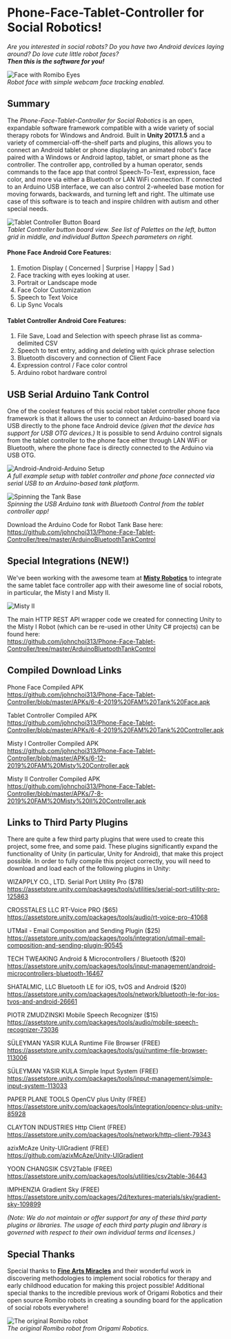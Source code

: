 # Phone-Face-Tablet-Controller for Social Robotics!
*Are you interested in social robots? Do you have two Android devices laying around? Do love cute little robot faces? <br/>
**Then this is the software for you!***

![Face with Romibo Eyes](/Images/FaceTrack.gif) <br/>
*Robot face with simple webcam face tracking enabled.*

## Summary <br/>
The *Phone-Face-Tablet-Controller for Social Robotics* is an open, expandable software framework compatible with a wide variety of social therapy robots for Windows and Android. Built in **Unity 2017.1.5** and a variety of commercial-off-the-shelf parts and plugins, this allows you to connect an Android tablet or phone displaying an animated robot's face paired with a Windows or Android laptop, tablet, or smart phone as the controller. The controller app, controlled by a human operator, sends commands to the face app that control Speech-To-Text, expression, face color, and more via either a Bluetooth or LAN WiFi connection. If connected to an Arduino USB interface, we can also control 2-wheeled base motion for moving forwards, backwards, and turning left and right. The ultimate use case of this software is to teach and inspire children with autism and other special needs.

![Tablet Controller Button Board](/Images/Buttons.PNG) <br/>
*Tablet Controller button board view. See list of Palettes on the left, button grid in middle, and individual Button Speech parameters on right.*

#### Phone Face Android Core Features: <br/>
1. Emotion Display ( Concerned | Surprise | Happy | Sad )
2. Face tracking with eyes looking at user.
3. Portrait or Landscape mode
4. Face Color Customization 
5. Speech to Text Voice
6. Lip Sync Vocals

#### Tablet Controller Android Core Features: <br/>
1. File Save, Load and Selection with speech phrase list as comma-delimited CSV
2. Speech to text entry, adding and deleting with quick phrase selection
3. Bluetooth discovery and connection of Client Face
4. Expression control / Face color control
5. Arduino robot hardware control

## USB Serial Arduino Tank Control <br/>
One of the coolest features of this social robot tablet controller phone face framework is that it allows the user to connect an Arduino-based board via USB directly to the phone face Android device *(given that the device has support for USB OTG devices.)* It is possible to send Arduino control signals from the tablet controller to the phone face either through LAN WiFi or Bluetooth, where the phone face is directly connected to the Arduino via USB OTG.

![Android-Android-Arduino Setup](/Images/Tank.jpg) <br/>
*A full example setup with tablet controller and phone face connected via serial USB to an Arduino-based tank platform.*

![Spinning the Tank Base](/Images/Spin.gif) <br/>
*Spinning the USB Arduino tank with Bluetooth Control from the tablet controller app!*

Download the Arduino Code for Robot Tank Base here: <br/>
https://github.com/johnchoi313/Phone-Face-Tablet-Controller/tree/master/ArduinoBluetoothTankControl

## Special Integrations (NEW!) <br/>

We've been working with the awesome team at **[Misty Robotics](https://www.mistyrobotics.com/)** to integrate the same tablet face controller app with their awesome line of social robots, in particular, the Misty I and Misty II.

![Misty II](/Images/mistyII.jpg)

The main HTTP REST API wrapper code we created for connecting Unity to the Misty I Robot (which can be re-used in other Unity C# projects) can be found here: <br/>
https://github.com/johnchoi313/Phone-Face-Tablet-Controller/tree/master/ArduinoBluetoothTankControl

## Compiled Download Links <br/>

Phone Face Compiled APK <br/>
https://github.com/johnchoi313/Phone-Face-Tablet-Controller/blob/master/APKs/6-4-2019%20FAM%20Tank%20Face.apk

Tablet Controller Compiled APK <br/>
https://github.com/johnchoi313/Phone-Face-Tablet-Controller/blob/master/APKs/6-4-2019%20FAM%20Tank%20Controller.apk

Misty I Controller Compiled APK <br/>
https://github.com/johnchoi313/Phone-Face-Tablet-Controller/blob/master/APKs/6-12-2019%20FAM%20Misty%20Controller.apk

Misty II Controller Compiled APK <br/>
https://github.com/johnchoi313/Phone-Face-Tablet-Controller/blob/master/APKs/7-8-2019%20FAM%20Misty%20II%20Controller.apk

## Links to Third Party Plugins <br/>
There are quite a few third party plugins that were used to create this project, some free, and some paid. These plugins significantly expand the functionality of Unity (in particular, Unity for Android), that make this project possible. In order to fully compile this project correctly, you will need to download and load each of the following plugins in Unity:

WIZAPPLY CO., LTD. Serial Port Utility Pro ($78) <br/>
https://assetstore.unity.com/packages/tools/utilities/serial-port-utility-pro-125863

CROSSTALES LLC RT-Voice PRO ($65) <br/>
https://assetstore.unity.com/packages/tools/audio/rt-voice-pro-41068

UTMail - Email Composition and Sending Plugin ($25) <br/>
https://assetstore.unity.com/packages/tools/integration/utmail-email-composition-and-sending-plugin-90545

TECH TWEAKING Android & Microcontrollers / Bluetooth ($20) <br/>
https://assetstore.unity.com/packages/tools/input-management/android-microcontrollers-bluetooth-16467

SHATALMIC, LLC Bluetooth LE for iOS, tvOS and Android ($20) <br/>
https://assetstore.unity.com/packages/tools/network/bluetooth-le-for-ios-tvos-and-android-26661

PIOTR ZMUDZINSKI Mobile Speech Recognizer ($15) <br/>
https://assetstore.unity.com/packages/tools/audio/mobile-speech-recognizer-73036

SÜLEYMAN YASIR KULA Runtime File Browser (FREE) <br/>
https://assetstore.unity.com/packages/tools/gui/runtime-file-browser-113006

SÜLEYMAN YASIR KULA Simple Input System (FREE) <br/>
https://assetstore.unity.com/packages/tools/input-management/simple-input-system-113033

PAPER PLANE TOOLS OpenCV plus Unity (FREE) <br/>
https://assetstore.unity.com/packages/tools/integration/opencv-plus-unity-85928

CLAYTON INDUSTRIES Http Client (FREE) <br/>
https://assetstore.unity.com/packages/tools/network/http-client-79343

azixMcAze Unity-UIGradient (FREE) <br/>
https://github.com/azixMcAze/Unity-UIGradient

YOON CHANGSIK CSV2Table (FREE) <br/>
https://assetstore.unity.com/packages/tools/utilities/csv2table-36443

IMPHENZIA Gradient Sky (FREE) <br/>
https://assetstore.unity.com/packages/2d/textures-materials/sky/gradient-sky-109899

*(Note: We do not maintain or offer support for any of these third party plugins or libraries. The usage of each third party plugin and library is governed with respect to their own individual terms and licenses.)*

## Special Thanks <br/>
Special thanks to **[Fine Arts Miracles](https://fineartmiracles.com/)** and their wonderful work in discovering methodologies to implement social robotics for therapy and early childhood education for making this project possible! Additional special thanks to the incredible previous work of Origami Robotics and their open source Romibo robots in creating a sounding board for the application of social robots everywhere!

![The original Romibo robot](/Images/romibo.jpg) <br/>
*The original Romibo robot from Origami Robotics.*
